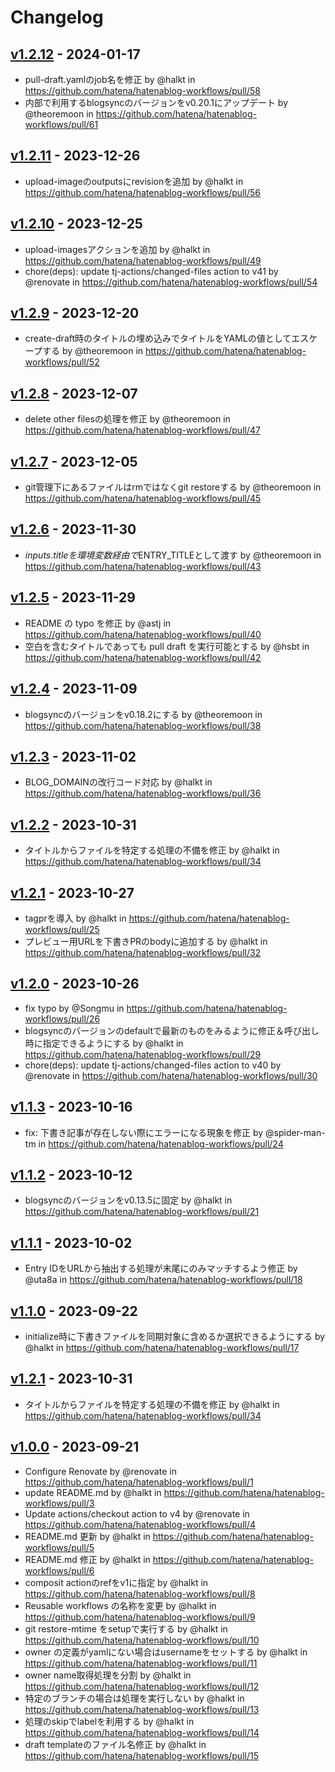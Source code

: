 # Changelog

## [v1.2.12](https://github.com/hatena/hatenablog-workflows/compare/v1.2.11...v1.2.12) - 2024-01-17
- pull-draft.yamlのjob名を修正 by @halkt in https://github.com/hatena/hatenablog-workflows/pull/58
- 内部で利用するblogsyncのバージョンをv0.20.1にアップデート by @theoremoon in https://github.com/hatena/hatenablog-workflows/pull/61

## [v1.2.11](https://github.com/hatena/hatenablog-workflows/compare/v1.2.10...v1.2.11) - 2023-12-26
- upload-imageのoutputsにrevisionを追加 by @halkt in https://github.com/hatena/hatenablog-workflows/pull/56

## [v1.2.10](https://github.com/hatena/hatenablog-workflows/compare/v1.2.9...v1.2.10) - 2023-12-25
- upload-imagesアクションを追加 by @halkt in https://github.com/hatena/hatenablog-workflows/pull/49
- chore(deps): update tj-actions/changed-files action to v41 by @renovate in https://github.com/hatena/hatenablog-workflows/pull/54

## [v1.2.9](https://github.com/hatena/hatenablog-workflows/compare/v1.2.8...v1.2.9) - 2023-12-20
- create-draft時のタイトルの埋め込みでタイトルをYAMLの値としてエスケープする by @theoremoon in https://github.com/hatena/hatenablog-workflows/pull/52

## [v1.2.8](https://github.com/hatena/hatenablog-workflows/compare/v1.2.7...v1.2.8) - 2023-12-07
- delete other filesの処理を修正 by @theoremoon in https://github.com/hatena/hatenablog-workflows/pull/47

## [v1.2.7](https://github.com/hatena/hatenablog-workflows/compare/v1.2.6...v1.2.7) - 2023-12-05
- git管理下にあるファイルはrmではなくgit restoreする by @theoremoon in https://github.com/hatena/hatenablog-workflows/pull/45

## [v1.2.6](https://github.com/hatena/hatenablog-workflows/compare/v1.2.5...v1.2.6) - 2023-11-30
- ${{ inputs.title }}を環境変数経由で$ENTRY_TITLEとして渡す by @theoremoon in https://github.com/hatena/hatenablog-workflows/pull/43

## [v1.2.5](https://github.com/hatena/hatenablog-workflows/compare/v1.2.4...v1.2.5) - 2023-11-29
- README の typo を修正 by @astj in https://github.com/hatena/hatenablog-workflows/pull/40
- 空白を含むタイトルであっても pull draft を実行可能とする by @hsbt in https://github.com/hatena/hatenablog-workflows/pull/42

## [v1.2.4](https://github.com/hatena/hatenablog-workflows/compare/v1.2.3...v1.2.4) - 2023-11-09
- blogsyncのバージョンをv0.18.2にする by @theoremoon in https://github.com/hatena/hatenablog-workflows/pull/38

## [v1.2.3](https://github.com/hatena/hatenablog-workflows/compare/v1.2.2...v1.2.3) - 2023-11-02
- BLOG_DOMAINの改行コード対応 by @halkt in https://github.com/hatena/hatenablog-workflows/pull/36

## [v1.2.2](https://github.com/hatena/hatenablog-workflows/compare/v1.2.1...v1.2.2) - 2023-10-31
- タイトルからファイルを特定する処理の不備を修正 by @halkt in https://github.com/hatena/hatenablog-workflows/pull/34

## [v1.2.1](https://github.com/hatena/hatenablog-workflows/compare/v1.2.0...v1.2.1) - 2023-10-27
- tagprを導入 by @halkt in https://github.com/hatena/hatenablog-workflows/pull/25
- プレビュー用URLを下書きPRのbodyに追加する by @halkt in https://github.com/hatena/hatenablog-workflows/pull/32

## [v1.2.0](https://github.com/hatena/hatenablog-workflows/compare/v1.1.3...v1.2.0) - 2023-10-26
- fix typo by @Songmu in https://github.com/hatena/hatenablog-workflows/pull/26
- blogsyncのバージョンのdefaultで最新のものをみるように修正＆呼び出し時に指定できるようにする by @halkt in https://github.com/hatena/hatenablog-workflows/pull/29
- chore(deps): update tj-actions/changed-files action to v40 by @renovate in https://github.com/hatena/hatenablog-workflows/pull/30

## [v1.1.3](https://github.com/hatena/hatenablog-workflows/compare/v1.1.2...v1.1.3) - 2023-10-16
- fix: 下書き記事が存在しない際にエラーになる現象を修正 by @spider-man-tm in https://github.com/hatena/hatenablog-workflows/pull/24

## [v1.1.2](https://github.com/hatena/hatenablog-workflows/compare/v1.1.1...v1.1.2) - 2023-10-12
- blogsyncのバージョンをv0.13.5に固定 by @halkt in https://github.com/hatena/hatenablog-workflows/pull/21

## [v1.1.1](https://github.com/hatena/hatenablog-workflows/compare/v1.1.0...v1.1.1) - 2023-10-02
- Entry IDをURLから抽出する処理が末尾にのみマッチするよう修正 by @uta8a in https://github.com/hatena/hatenablog-workflows/pull/18

## [v1.1.0](https://github.com/hatena/hatenablog-workflows/compare/v1.0.0...v1.1.0) - 2023-09-22
- initialize時に下書きファイルを同期対象に含めるか選択できるようにする by @halkt in https://github.com/hatena/hatenablog-workflows/pull/17

## [v1.2.1](https://github.com/hatena/hatenablog-workflows/compare/v1.2.1...v1) - 2023-10-31
- タイトルからファイルを特定する処理の不備を修正 by @halkt in https://github.com/hatena/hatenablog-workflows/pull/34

## [v1.0.0](https://github.com/hatena/hatenablog-workflows/commits/v1.0.0) - 2023-09-21
- Configure Renovate by @renovate in https://github.com/hatena/hatenablog-workflows/pull/1
- update README.md by @halkt in https://github.com/hatena/hatenablog-workflows/pull/3
- Update actions/checkout action to v4 by @renovate in https://github.com/hatena/hatenablog-workflows/pull/4
- README.md 更新 by @halkt in https://github.com/hatena/hatenablog-workflows/pull/5
- README.md 修正 by @halkt in https://github.com/hatena/hatenablog-workflows/pull/6
- composit actionのrefをv1に指定 by @halkt in https://github.com/hatena/hatenablog-workflows/pull/8
- Reusable workflows の名称を変更 by @halkt in https://github.com/hatena/hatenablog-workflows/pull/9
- git restore-mtime をsetupで実行する by @halkt in https://github.com/hatena/hatenablog-workflows/pull/10
- owner の定義がyamlにない場合はusernameをセットする by @halkt in https://github.com/hatena/hatenablog-workflows/pull/11
- owner name取得処理を分割 by @halkt in https://github.com/hatena/hatenablog-workflows/pull/12
- 特定のブランチの場合は処理を実行しない by @halkt in https://github.com/hatena/hatenablog-workflows/pull/13
- 処理のskipでlabelを利用する by @halkt in https://github.com/hatena/hatenablog-workflows/pull/14
- draft templateのファイル名修正 by @halkt in https://github.com/hatena/hatenablog-workflows/pull/15
